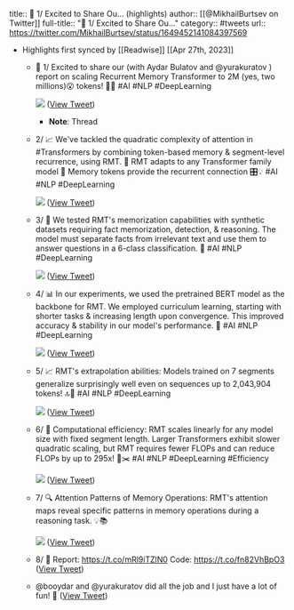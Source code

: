 title:: 🚀 1/ Excited to Share Ou... (highlights)
author:: [[@MikhailBurtsev on Twitter]]
full-title:: "🚀 1/ Excited to Share Ou..."
category:: #tweets
url:: https://twitter.com/MikhailBurtsev/status/1649452141084397569

- Highlights first synced by [[Readwise]] [[Apr 27th, 2023]]
	- 🚀 1/ Excited to share our (with Aydar Bulatov and @yurakuratov ) report on scaling Recurrent Memory Transformer to 2M (yes, two millions)😮 tokens!  🧠🌐 #AI #NLP  #DeepLearning 
	  
	  ![](https://pbs.twimg.com/media/FuQBsX1WYAAS0-s.jpg) ([View Tweet](https://twitter.com/MikhailBurtsev/status/1649452141084397569))
		- **Note**: Thread
	- 2/ 📈 We've tackled the quadratic complexity of attention in  #Transformers by combining token-based memory & segment-level  recurrence, using RMT.
	  🔸 RMT adapts to any Transformer family model 
	  🔸 Memory tokens provide the recurrent connection 🎛️💡 #AI #NLP #DeepLearning 
	  
	  ![](https://pbs.twimg.com/media/FuQC8czXgAgHN7g.png) ([View Tweet](https://twitter.com/MikhailBurtsev/status/1649452145148657684))
	- 3/ 🧠 We tested RMT's memorization capabilities with synthetic datasets requiring fact memorization, detection, & reasoning. The model must separate facts from irrelevant text and use them to answer questions in a 6-class classification. 🎯 #AI #NLP #DeepLearning 
	  
	  ![](https://pbs.twimg.com/media/FuQENh2XgAIJNQQ.jpg) ([View Tweet](https://twitter.com/MikhailBurtsev/status/1649452148118155265))
	- 4/ 📊 In our experiments, we used the pretrained BERT model as the backbone for RMT. We employed curriculum learning, starting with shorter tasks & increasing length upon convergence. This improved accuracy & stability in our model's performance. 💪 #AI #NLP #DeepLearning 
	  
	  ![](https://pbs.twimg.com/media/FuQEgeTXgAQI7lQ.jpg) ([View Tweet](https://twitter.com/MikhailBurtsev/status/1649452152513875968))
	- 5/ 📈 RMT's extrapolation abilities: Models trained on 7 segments  generalize surprisingly well  even on sequences up to 2,043,904 tokens! 🔝🚀 #AI #NLP #DeepLearning 
	  
	  ![](https://pbs.twimg.com/media/FuQE5QrXgA4DLId.jpg) ([View Tweet](https://twitter.com/MikhailBurtsev/status/1649452160617250832))
	- 6/ 🍃 Computational efficiency: RMT scales linearly for any model size  with fixed segment length. Larger Transformers exhibit slower quadratic  scaling, but RMT requires fewer FLOPs and can reduce FLOPs by up to  295x! 🌟✂️ #AI #NLP #DeepLearning #Efficiency 
	  
	  ![](https://pbs.twimg.com/media/FuQFQIQXgA4AtPS.jpg) ([View Tweet](https://twitter.com/MikhailBurtsev/status/1649452164375347208))
	- 7/ 🔍 Attention Patterns of Memory Operations: RMT's attention maps  reveal specific patterns in memory operations during a reasoning task. 💡📚 
	  
	  ![](https://pbs.twimg.com/media/FuQFb3dWYAABiZC.jpg) ([View Tweet](https://twitter.com/MikhailBurtsev/status/1649452167940505617))
	- 8/ 🔗 Report: https://t.co/mRl9iTZlN0
	  Code: https://t.co/fn82VhBpO3 ([View Tweet](https://twitter.com/MikhailBurtsev/status/1649452171950260241))
	- @booydar and @yurakuratov did all the job and I just have a lot of fun! 🥸 ([View Tweet](https://twitter.com/MikhailBurtsev/status/1649477072257949721))